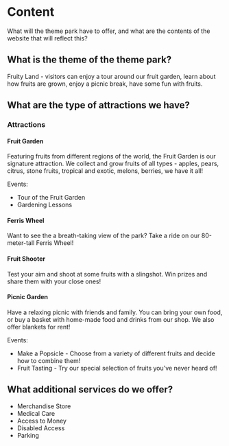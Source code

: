 # Content

What will the theme park have to offer, and what are the contents of the website that will reflect this?

## What is the theme of the theme park?

Fruity Land - visitors can enjoy a tour around our fruit garden, learn about how fruits are grown, enjoy a picnic break, have some fun with fruits.

## What are the type of attractions we have?

### Attractions

#### Fruit Garden

Featuring fruits from different regions of the world, the Fruit Garden is our signature attraction. We collect and grow fruits of all types - apples, pears, citrus, stone fruits, tropical and exotic, melons, berries, we have it all!

Events:

- Tour of the Fruit Garden
- Gardening Lessons

#### Ferris Wheel

Want to see the a breath-taking view of the park? Take a ride on our 80-meter-tall Ferris Wheel!

#### Fruit Shooter

Test your aim and shoot at some fruits with a slingshot. Win prizes and share them with your close ones!

#### Picnic Garden

Have a relaxing picnic with friends and family. You can bring your own food, or buy a basket with home-made food and drinks from our shop. We also offer blankets for rent!

Events:

- Make a Popsicle - Choose from a variety of different fruits and decide how to combine them!
- Fruit Tasting - Try our special selection of fruits you've never heard of!

## What additional services do we offer?

- Merchandise Store
- Medical Care
- Access to Money
- Disabled Access
- Parking
